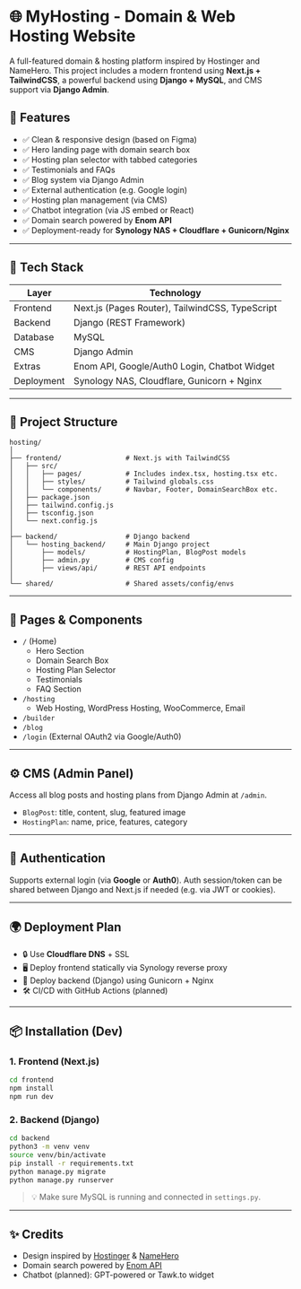 # 🌐 MyHosting - Domain & Web Hosting Website

A full-featured domain & hosting platform inspired by Hostinger and NameHero. This project includes a modern frontend using **Next.js + TailwindCSS**, a powerful backend using **Django + MySQL**, and CMS support via **Django Admin**.

## 🚀 Features

- ✅ Clean & responsive design (based on Figma)
- ✅ Hero landing page with domain search box
- ✅ Hosting plan selector with tabbed categories
- ✅ Testimonials and FAQs
- ✅ Blog system via Django Admin
- ✅ External authentication (e.g. Google login)
- ✅ Hosting plan management (via CMS)
- ✅ Chatbot integration (via JS embed or React)
- ✅ Domain search powered by **Enom API**
- ✅ Deployment-ready for **Synology NAS + Cloudflare + Gunicorn/Nginx**

---

## 🧱 Tech Stack

| Layer       | Technology               |
|------------|---------------------------|
| Frontend   | Next.js (Pages Router), TailwindCSS, TypeScript |
| Backend    | Django (REST Framework)   |
| Database   | MySQL                     |
| CMS        | Django Admin              |
| Extras     | Enom API, Google/Auth0 Login, Chatbot Widget |
| Deployment | Synology NAS, Cloudflare, Gunicorn + Nginx |

---

## 📁 Project Structure

```
hosting/
│
├── frontend/                # Next.js with TailwindCSS
│   ├── src/
│   │   ├── pages/           # Includes index.tsx, hosting.tsx etc.
│   │   ├── styles/          # Tailwind globals.css
│   │   └── components/      # Navbar, Footer, DomainSearchBox etc.
│   ├── package.json
│   ├── tailwind.config.js
│   ├── tsconfig.json
│   └── next.config.js
│
├── backend/                 # Django backend
│   └── hosting_backend/     # Main Django project
│       ├── models/          # HostingPlan, BlogPost models
│       ├── admin.py         # CMS config
│       ├── views/api/       # REST API endpoints
│
└── shared/                  # Shared assets/config/envs
```

---

## 📌 Pages & Components

- `/` (Home)
  - Hero Section
  - Domain Search Box
  - Hosting Plan Selector
  - Testimonials
  - FAQ Section
- `/hosting`
  - Web Hosting, WordPress Hosting, WooCommerce, Email
- `/builder`
- `/blog`
- `/login` (External OAuth2 via Google/Auth0)

---

## ⚙️ CMS (Admin Panel)

Access all blog posts and hosting plans from Django Admin at `/admin`.

- `BlogPost`: title, content, slug, featured image
- `HostingPlan`: name, price, features, category

---

## 🔐 Authentication

Supports external login (via **Google** or **Auth0**). Auth session/token can be shared between Django and Next.js if needed (e.g. via JWT or cookies).

---

## 🌍 Deployment Plan

- 🔒 Use **Cloudflare DNS** + SSL
- 🖥️ Deploy frontend statically via Synology reverse proxy
- 🐍 Deploy backend (Django) using Gunicorn + Nginx
- 🛠 CI/CD with GitHub Actions (planned)

---

## 📦 Installation (Dev)

### 1. Frontend (Next.js)

```bash
cd frontend
npm install
npm run dev
```

### 2. Backend (Django)

```bash
cd backend
python3 -m venv venv
source venv/bin/activate
pip install -r requirements.txt
python manage.py migrate
python manage.py runserver
```

> 💡 Make sure MySQL is running and connected in `settings.py`.

---

## ✨ Credits

- Design inspired by [Hostinger](https://www.hostinger.com/) & [NameHero](https://www.namehero.com/)
- Domain search powered by [Enom API](https://www.enom.com/api/)
- Chatbot (planned): GPT-powered or Tawk.to widget
